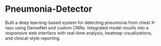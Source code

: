 # Pneumonia-Detector
Built a deep learning-based system for detecting pneumonia from chest X-rays using DenseNet and custom CNNs. Integrated model results into a responsive web interface with real-time analysis, heatmap visualizations, and clinical-style reporting.
